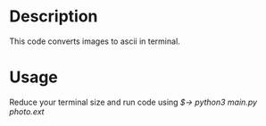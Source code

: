 # Description
This code converts images to ascii in terminal.
# Usage
Reduce your terminal size and run code using
_$-> python3 main.py photo.ext_
